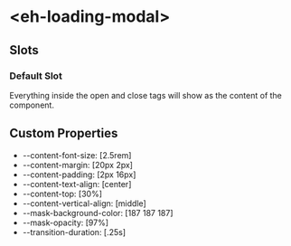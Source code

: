 # &lt;eh-loading-modal&gt;

## Slots
### Default Slot
Everything inside the open and close tags will show as the content of the
component.

## Custom Properties
* --content-font-size: [2.5rem]
* --content-margin: [20px 2px]
* --content-padding: [2px 16px]
* --content-text-align: [center]
* --content-top: [30%]
* --content-vertical-align: [middle]
* --mask-background-color: [187 187 187]
* --mask-opacity: [97%]
* --transition-duration: [.25s]
